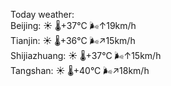 Today weather:  
Beijing: ☀️   🌡️+37°C 🌬️↑19km/h  
Tianjin: ☀️   🌡️+36°C 🌬️↗15km/h  
Shijiazhuang: ☀️   🌡️+37°C 🌬️↑15km/h  
Tangshan: ☀️   🌡️+40°C 🌬️↗18km/h  
